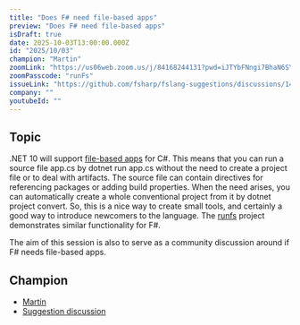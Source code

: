 ```yaml
---
title: "Does F# need file-based apps"
preview: "Does F# need file-based apps"
isDraft: true
date: 2025-10-03T13:00:00.000Z
id: "2025/10/03"
champion: "Martin"
zoomLink: "https://us06web.zoom.us/j/84168244131?pwd=iJTYbFNngi7BhaN6SYeoNbH7og5XpV.1"
zoomPasscode: "runFs"
issueLink: "https://github.com/fsharp/fslang-suggestions/discussions/1442"
company: ""
youtubeId: ""
---
```


## Topic

.NET 10 will support [file-based apps](https://devblogs.microsoft.com/dotnet/announcing-dotnet-run-app/) for C#. This means that you can run a source file app.cs by dotnet run app.cs without the need to create a project file or to deal with artifacts. The source file can contain directives for referencing packages or adding build properties. When the need arises, you can automatically create a whole conventional project from it by dotnet project convert. So, this is a nice way to create small tools, and certainly a good way to introduce newcomers to the language. The [runfs](https://github.com/Martin521/Runfs?tab=readme-ov-file#runfs) project demonstrates similar functionality for F#.

The aim of this session is also to serve as a community discussion around if F# needs file-based apps.

## Champion

- [Martin](https://github.com/Martin521)
- [Suggestion discussion](https://github.com/fsharp/fslang-suggestions/discussions/1442)
